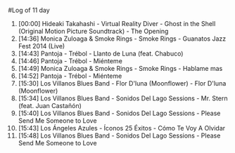 #Log of 11 day

1. [00:00] Hideaki Takahashi - Virtual Reality Diver - Ghost in the Shell (Original Motion Picture Soundtrack) - The Opening
1. [14:36] Monica Zuloaga & Smoke Rings - Smoke Rings - Guanatos Jazz Fest 2014 (Live)
1. [14:43] Pantoja - Trébol - Llanto de Luna (feat. Chabuco)
1. [14:46] Pantoja - Trébol - Miénteme
1. [14:49] Monica Zuloaga & Smoke Rings - Smoke Rings - Hablame mas
1. [14:52] Pantoja - Trébol - Miénteme
1. [15:30] Los Villanos Blues Band - Flor D'luna (Moonflower) - Flor D'luna (Moonflower)
1. [15:34] Los Villanos Blues Band - Sonidos Del Lago Sessions - Mr. Stern (feat. Juan Castañón)
1. [15:40] Los Villanos Blues Band - Sonidos Del Lago Sessions - Please Send Me Someone to Love
1. [15:43] Los Ángeles Azules - Íconos 25 Éxitos - Cómo Te Voy A Olvidar
1. [15:48] Los Villanos Blues Band - Sonidos Del Lago Sessions - Please Send Me Someone to Love
